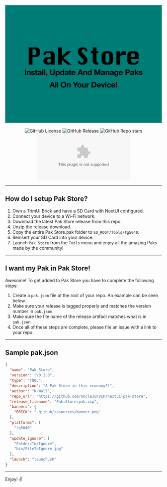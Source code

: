 <div align="center">
<img src=".github/resources/banner.png" width="auto" alt="Mortar wordmark">

![GitHub License](https://img.shields.io/github/license/UncleJunVip/nextui-pak-store?style=for-the-badge)
![GitHub Release](https://img.shields.io/github/v/release/UncleJunVIP/nextui-pak-store?sort=semver&style=for-the-badge)
![GitHub Repo stars](https://img.shields.io/github/stars/UncleJunVip/nextui-pak-store?style=for-the-badge)
![GitHub Downloads (specific asset, all releases)](https://img.shields.io/github/downloads/UncleJunVIP/nextui-pak-store/Pak.Store.pak.zip?style=for-the-badge&label=Downloads)

</div>

---

## How do I setup Pak Store?

1. Own a TrimUI Brick and have a SD Card with NextUI configured.
2. Connect your device to a Wi-Fi network.
3. Download the latest Pak Store release from this repo.
4. Unzip the release download.
5. Copy the entire Pak Store.pak folder to `SD_ROOT/Tools/tg5040`.
6. Reinsert your SD Card into your device.
7. Launch `Pak Store` from the `Tools` menu and enjoy all the amazing Paks made by the community!

---

## I want my Pak in Pak Store!

Awesome! To get added to Pak Store you have to complete the following steps:

1. Create a `pak.json` file at the root of your repo. An example can be seen below.
2. Make sure your release is tagged properly and matches the version number in `pak.json`.
3. Make sure the file name of the release artifact matches what is in `pak.json`.
4. Once all of these steps are complete, please file an issue with a link to your repo.

---

## Sample pak.json
```json
{
  "name": "Pak Store",
  "version": "v0.1.0",
  "type": "TOOL",
  "description": "A Pak Store in this economy?!",
  "author": "K-Wall",
  "repo_url": "https://github.com/UncleJunVIP/nextui-pak-store",
  "release_filename": "Pak.Store.pak.zip",
  "banners": {
    "BRICK": ".github/resources/banner.png"
  },
  "platforms": [
    "tg5040"
  ],
  "update_ignore": [
    "Folder/To/Ignore",
    "bin/FileToIgnore.jpg"
  ],
  "launch": "launch.sh"
}
```

---

Enjoy! ✌️